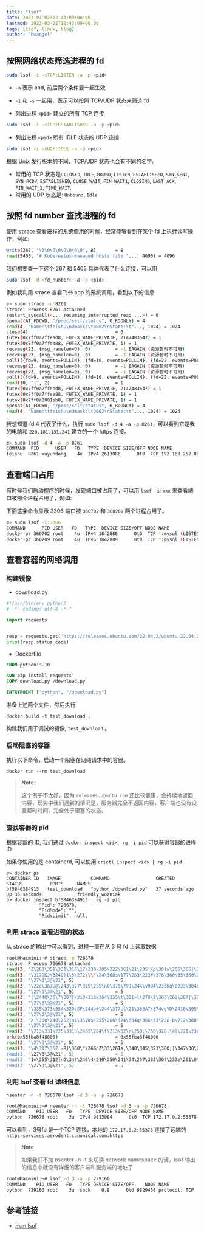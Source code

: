 ```yaml
---
title: "lsof"
date: 2023-03-02T12:43:09+08:00
lastmod: 2023-03-02T12:43:09+08:00
tags: [lsof, linux, blog]
author: "bwangel"
---
```


## 按照网络状态筛选进程的 fd

```bash
sudo lsof -i -sTCP:LISTEN -a -p <pid>
```

- `-a` 表示 and, 前后两个条件要一起生效
- `-i` 和 `-s` 一起用，表示可以按照 TCP/UDP 状态来筛选 fd

- 列出进程 `<pid>` 建立的所有 TCP 连接

```bash
sudo lsof -i -sTCP:ESTABLISHED -a -p <pid>
```

- 列出进程 `<pid>` 所有 IDLE 状态的 UDP 连接

```bash
sudo lsof -i -sUDP:IDLE -a -p <pid>
```

根据 Unix 发行版本的不同，TCP/UDP 状态也会有不同的名字:

- 常用的 TCP 状态是: `CLOSED`, `IDLE`, `BOUND`, `LISTEN`, `ESTABLISHED`, `SYN_SENT`, `SYN_RCDV`, `ESTABLISHED`, `CLOSE_WAIT`, `FIN_WAIT1`, `CLOSING`, `LAST_ACK`, `FIN_WAIT_2`, `TIME_WAIT`.
- 常用的 UDP 状态是: `Unbound`, `Idle`

## 按照 fd number 查找进程的 fd

使用 `strace` 查看进程的系统调用的时候，经常能够看到在某个 fd 上执行读写操作，例如:

```bash
write(267, "\1\0\0\0\0\0\0\0", 8)       = 8
read(5405, "# Kubernetes-managed hosts file "..., 4096) = 4096
```

我们想要查一下这个 267 和 5405 具体代表了什么连接，可以用

```bash
sudo lsof -d <fd_number> -a -p <pid>
```

例如我利用 strace 查看飞书 app 的系统调用，看到以下的信息

```bash
ø> sudo strace -p 8261
strace: Process 8261 attached
restart_syscall(<... resuming interrupted read ...>) = 0
openat(AT_FDCWD, "/proc/self/status", O_RDONLY) = 4
read(4, "Name:\tfeishu\nUmask:\t0002\nState:\t"..., 1024) = 1024
close(4)                                = 0
futex(0x7ff0a7ffead8, FUTEX_WAKE_PRIVATE, 2147483647) = 1
futex(0x7ff0a7ffea88, FUTEX_WAKE_PRIVATE, 1) = 1
recvmsg(23, {msg_namelen=0}, 0)         = -1 EAGAIN (资源暂时不可用)
recvmsg(23, {msg_namelen=0}, 0)         = -1 EAGAIN (资源暂时不可用)
poll([{fd=9, events=POLLIN}, {fd=10, events=POLLIN}, {fd=22, events=POLLIN}, {fd=23, events=POLLIN}, {fd=67, events=POLLIN}], 5, 0) = 0 (Timeout)
recvmsg(23, {msg_namelen=0}, 0)         = -1 EAGAIN (资源暂时不可用)
recvmsg(23, {msg_namelen=0}, 0)         = -1 EAGAIN (资源暂时不可用)
poll([{fd=9, events=POLLIN}, {fd=10, events=POLLIN}, {fd=22, events=POLLIN}, {fd=23, events=POLLIN}, {fd=67, events=POLLIN}], 5, 200) = 1 ([{fd=10, revents=POLLIN}])
read(10, "!", 2)                        = 1
futex(0x7ff0a7ffead8, FUTEX_WAKE_PRIVATE, 2147483647) = 1
futex(0x7ff0a7ffea88, FUTEX_WAKE_PRIVATE, 1) = 1
futex(0x7ff0a0001eb8, FUTEX_WAKE_PRIVATE, 1) = 1
openat(AT_FDCWD, "/proc/self/status", O_RDONLY) = 4
read(4, "Name:\tfeishu\nUmask:\t0002\nState:\t"..., 1024) = 1024
```

我想知道 fd 4 代表了什么，执行 `sudo lsof -d 4 -a -p 8261`，可以看到它是我的电脑和 `220.181.131.241` 建立的一个 https 连接。

```bash
ø> sudo lsof -d 4 -a -p 8261
COMMAND  PID      USER   FD   TYPE  DEVICE SIZE/OFF NODE NAME
feishu  8261 xuyundong    4u  IPv4 2613086      0t0  TCP 192.168.252.88:35810->220.181.131.241:https (ESTABLISHED)
```

## 查看端口占用

有时候我们启动程序的时候，发现端口被占用了，可以用 `lsof -i:xxx` 来查看端口被哪个进程占用了，例如:

下面这条命令显示 3306 端口被 `360702` 和 `360709` 两个进程占用了。

```bash
ø> sudo lsof -i:3306
COMMAND      PID USER   FD   TYPE  DEVICE SIZE/OFF NODE NAME
docker-pr 360702 root    4u  IPv4 1842886      0t0  TCP *:mysql (LISTEN)
docker-pr 360709 root    4u  IPv6 1842889      0t0  TCP *:mysql (LISTEN)
```

## 查看容器的网络调用

### 构建镜像

- download.py

```py
#!/usr/bin/env python3
# -*- coding: utf-8 -*-"

import requests


resp = requests.get('https://releases.ubuntu.com/22.04.2/ubuntu-22.04.2-desktop-amd64.iso?_ga=2.131295240.668169970.1684741981-917190618.1681460407')
print(resp.status_code)
```

- Dockerfile

```dockerfile
FROM python:3.10

RUN pip install requests
COPY download.py /download.py

ENTRYPOINT ["python", "/download.py"]
```

准备上述两个文件，然后执行

```
docker build -t test_download .
```

构建我们用于调试的镜像, `test_download` 。

### 启动阻塞的容器

执行以下命令，启动一个阻塞在网络请求中的容器。

```
docker run --rm test_download
```

> __Note__:
>
> 这个例子不太好，因为 `releases.ubuntu.com` 还比较健康，会持续地返回内容，现实中我们遇到的情况是，服务器完全不返回内容，客户端也没有设置超时时间，完全处于阻塞的状态。

### 查找容器的 pid

根据容器的 ID, 我们通过 `docker inspect <id>| rg -i pid` 可以获得容器的进程 ID

如果你使用的是 containerd, 可以使用 `crictl inspect <id> | rg -i pid`

```
ø> docker ps
CONTAINER ID   IMAGE           COMMAND                 CREATED          STATUS          PORTS     NAMES
bf5846384913   test_download   "python /download.py"   37 seconds ago   Up 36 seconds             friendly_wozniak
ø> docker inspect bf5846384913 | rg -i pid
            "Pid": 726678,
            "PidMode": "",
            "PidsLimit": null,
```

### 利用 strace 查看进程的状态

从 strace 的输出中可以看到，进程一直在从 3 号 fd 上读取数据

```bash
root@Macmini:~# strace -p 726678
strace: Process 726678 attached
read(3, "Z\263\351\331\315\17\330\205\222\361\21\235'Kp\301w\256\365|\275K\326y\350@\305\300\325\262\fk"..., 13131) = 1448
read(3, "\317GKJ\324O)1\5\272\\\"\24\360s\177\263\223#\376\360\35\360\226\240\214mf\374\243\222\335"..., 11683) = 11683
read(3, "\27\3\3@\21", 5)               = 5
read(3, "\22c\367U@\243\377\325\255\n0\376\79J\244\v9O4\233Kq\0233\304k\6\356dy\20"..., 16401) = 16401
read(3, "\27\3\3@\21", 5)               = 5
read(3, "[\244K\30\7\30?[\210\313\364\335\t\321>l\270\2\365\262\307|\376\211.\376\342%\361\34\31\246"..., 16401) = 16401
read(3, "\27\3\3@\21", 5)               = 5
read(3, "\335\373\354\320:SF\244o#\244\377Ll\21\366AT\374vgYD\2418\305\340\313||\243;"..., 16401) = 16401
read(3, "\27\3\3@\21", 5)               = 5
read(3, "X \300\240\252IoZ\352W$\255\266\324\304q\306\23\226-b\212\300\271\222pI\270\33\tcn"..., 16401) = 16401
read(3, "\27\3\3@\21", 5)               = 5
read(3, "\213\331\225\331b\2405\204\f\213\32\r\250;\250\326.\4l\221\230^0\272{\317\32he\262V\223"..., 16401) = 16401
brk(0x55fba8f48000)                     = 0x55fba8f48000
read(3, "\27\3\3@\21", 5)               = 5
read(3, "\4\317\362`-R}\360\"\266nZ\33\261s,\340\345\371\300;]\347\30\237\344\305\235m\360j\357"..., 16401) = 16401
read(3, "\27\3\3@\21", 5)               = 5
read(3, "1v\355\312]nG\347\240\4\210\350\241\34\257\333\307\233z\261\0\6\307\2234n\21V\27\305\272\371"..., 16401) = 16401
read(3, "\27\3\3@\21", 5)               = 5
```

### 利用 lsof 查看 fd 详细信息

```bash
nsenter -n -t 726678 lsof -d 3 -a -p 726678
```

```bash
root@Macmini:~# nsenter -n -t 726678 lsof -d 3 -a -p 726678
COMMAND    PID USER   FD   TYPE  DEVICE SIZE/OFF NODE NAME
python  726678 root    3u  IPv4 9813984      0t0  TCP 172.17.0.2:55378->https-services.aerodent.canonical.com:https (ESTABLISHED)
```

可以看到，3号fd 是一个TCP 连接，本地的 `172.17.0.2:55378` 连接了远端的 `https-services.aerodent.canonical.com:https`

> __Note__
>
> 如果我们不加 nsenter -n -t <pid> 来切换 network namespace 的话，lsof 输出的信息中就没有详细的客户端和服务端的地址了

```bash
root@Macmini:~# lsof -d 3 -a -p 729160
COMMAND    PID USER   FD   TYPE DEVICE SIZE/OFF    NODE NAME
python  729160 root    3u  sock    0,8      0t0 9829458 protocol: TCP
```

## 参考链接

- [man lsof](https://linux.die.net/man/8/lsof)
